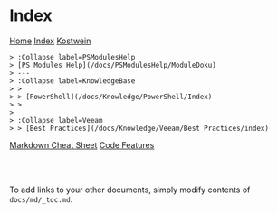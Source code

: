 # Index

[Home](/)
[Index](/README)
[Kostwein](/docs/Kostwein)

    > :Collapse label=PSModulesHelp
    > [PS Modules Help](/docs/PSModulesHelp/ModuleDoku)
    > ---
    > :Collapse label=KnowledgeBase
    > >
    > > [PowerShell](/docs/Knowledge/PowerShell/Index)
    > >
    >
    > :Collapse label=Veeam
    > > [Best Practices](/docs/Knowledge/Veeam/Best Practices/index)

[Markdown Cheat Sheet](/docs/cheat-sheet)
[Code Features](/docs/code-features)

<br><br>

To add links to your other documents, simply
modify contents of `docs/md/_toc.md`.
